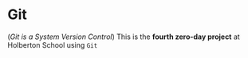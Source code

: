 # Git

(*Git is a System Version Control*) This is the **fourth zero-day project** at Holberton School using `Git`
